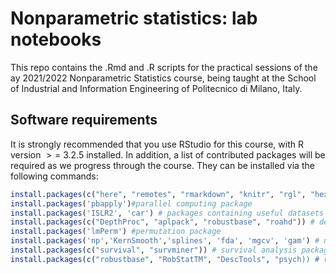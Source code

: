# Nonparametric statistics: lab notebooks
This repo contains the .Rmd and .R scripts for the practical sessions of the ay 2021/2022 Nonparametric Statistics course, being taught at the School of Industrial and Information Engineering of Politecnico di Milano, Italy.

## Software requirements

It is strongly recommended that you use RStudio for this course, with R
version  &gt; = 3.2.5 installed. In addition, a list of contributed
packages will be required as we progress through the course. They can be
installed via the following commands:

``` r
install.packages(c("here", "remotes", "rmarkdown", "knitr", "rgl", "hexbin", "packagefinder", "dplyr", "ggplot2","broom","progress")) # general-purpose packages
install.packages('pbapply')#parallel computing package
install.packages('ISLR2', 'car') # packages containing useful datasets
install.packages(c("DepthProc", "aplpack", "robustbase", "roahd")) # depth measures packages
install.packages('lmPerm') #permutation package
install.packages('np','KernSmooth','splines', 'fda', 'mgcv', 'gam') # non parametric regression packages
install.packages(c("survival", "survminer")) # survival analysis packages
install.packages(c("robustbase", "RobStatTM", "DescTools", "psych)) # robust statistics packages
```
